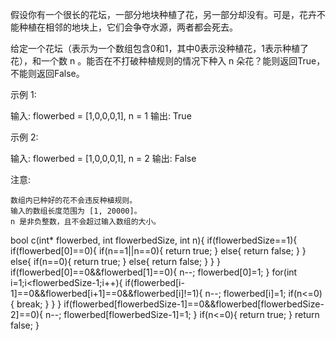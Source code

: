 假设你有一个很长的花坛，一部分地块种植了花，另一部分却没有。可是，花卉不能种植在相邻的地块上，它们会争夺水源，两者都会死去。

给定一个花坛（表示为一个数组包含0和1，其中0表示没种植花，1表示种植了花），和一个数 n 。能否在不打破种植规则的情况下种入 n 朵花？能则返回True，不能则返回False。

示例 1:

输入: flowerbed = [1,0,0,0,1], n = 1
输出: True

示例 2:

输入: flowerbed = [1,0,0,0,1], n = 2
输出: False

注意:

    数组内已种好的花不会违反种植规则。
    输入的数组长度范围为 [1, 20000]。
    n 是非负整数，且不会超过输入数组的大小。


bool c(int* flowerbed, int flowerbedSize, int n){
    if(flowerbedSize==1){
        if(flowerbed[0]==0){
            if(n==1||n==0){
                return true;
            }
            else{
                return false;
            }
        }
        else{
            if(n==0){
                return true;
            }
            else{
                return false;
            }
        }
    }
    if(flowerbed[0]==0&&flowerbed[1]==0){
        n--;
        flowerbed[0]=1;
    }
    for(int i=1;i<flowerbedSize-1;i++){
        if(flowerbed[i-1]==0&&flowerbed[i+1]==0&&flowerbed[i]!=1){
            n--;
            flowerbed[i]=1;
            if(n<=0){
                break;
            }
        }
    }
    if(flowerbed[flowerbedSize-1]==0&&flowerbed[flowerbedSize-2]==0){
        n--;
        flowerbed[flowerbedSize-1]=1;
    }
    if(n<=0){
        return true;
    }
    return false;
}
